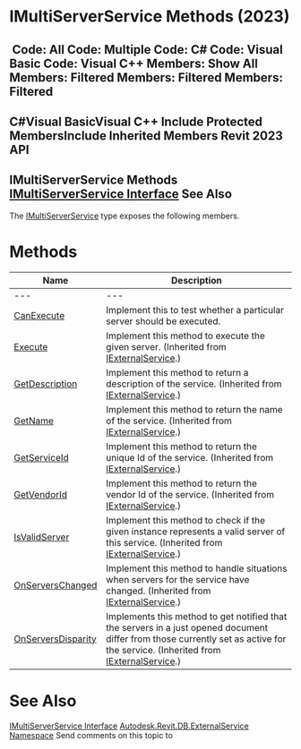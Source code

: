 # IMultiServerService Methods (2023)

﻿
 Code: All Code: Multiple Code: C# Code: Visual Basic Code: Visual C++  Members: Show All Members: Filtered Members: Filtered Members: Filtered   
---  
C#Visual BasicVisual C++
Include Protected MembersInclude Inherited Members
Revit 2023 API  
---  
IMultiServerService Methods  
[IMultiServerService Interface](9704c8c0-2095-37e7-f17c-56d27ff44ed6.md "IMultiServerService Interface") See Also  
---  
The [IMultiServerService](9704c8c0-2095-37e7-f17c-56d27ff44ed6.md "IMultiServerService Interface") type exposes the following members.
# Methods
| Name | Description |
| --- | --- |
| --- | --- | --- |
| [CanExecute](53edc57b-dea4-09a4-1c80-457bb60a4b02.md "CanExecute Method") | Implement this to test whether a particular server should be executed. |
| [Execute](c70a5092-dccf-6896-1ec0-15f749e84a58.md "Execute Method") | Implement this method to execute the given server.  (Inherited from [IExternalService](37fe86a0-0668-5908-9966-dfac0e0c1fe3.md "IExternalService Interface").) |
| [GetDescription](16d666df-8d5f-74c7-4761-8b8bbeae4397.md "GetDescription Method") | Implement this method to return a description of the service.  (Inherited from [IExternalService](37fe86a0-0668-5908-9966-dfac0e0c1fe3.md "IExternalService Interface").) |
| [GetName](216416ae-c0dc-53f2-f961-d03567fc44fe.md "GetName Method") | Implement this method to return the name of the service.  (Inherited from [IExternalService](37fe86a0-0668-5908-9966-dfac0e0c1fe3.md "IExternalService Interface").) |
| [GetServiceId](1923a4d7-cf6e-ac24-570f-d48291777f57.md "GetServiceId Method") | Implement this method to return the unique Id of the service.  (Inherited from [IExternalService](37fe86a0-0668-5908-9966-dfac0e0c1fe3.md "IExternalService Interface").) |
| [GetVendorId](34dcde1f-75b9-bfd4-e504-59fca440cf63.md "GetVendorId Method") | Implement this method to return the vendor Id of the service.  (Inherited from [IExternalService](37fe86a0-0668-5908-9966-dfac0e0c1fe3.md "IExternalService Interface").) |
| [IsValidServer](67f80199-6dad-2d0c-118c-85e83afed78a.md "IsValidServer Method") | Implement this method to check if the given instance represents a valid server of this service.  (Inherited from [IExternalService](37fe86a0-0668-5908-9966-dfac0e0c1fe3.md "IExternalService Interface").) |
| [OnServersChanged](792efefb-aa2e-d934-2a68-3a9199d5c96d.md "OnServersChanged Method") | Implement this method to handle situations when servers for the service have changed.  (Inherited from [IExternalService](37fe86a0-0668-5908-9966-dfac0e0c1fe3.md "IExternalService Interface").) |
| [OnServersDisparity](6d47d262-499e-75b8-4b8e-40bb0234241f.md "OnServersDisparity Method") | Implements this method to get notified that the servers in a just opened document differ from those currently set as active for the service.  (Inherited from [IExternalService](37fe86a0-0668-5908-9966-dfac0e0c1fe3.md "IExternalService Interface").) |

# See Also
[IMultiServerService Interface](9704c8c0-2095-37e7-f17c-56d27ff44ed6.md "IMultiServerService Interface")
[Autodesk.Revit.DB.ExternalService Namespace](a88f2d1d-c02f-a901-9543-44e4b5dd5fc9.md "Autodesk.Revit.DB.ExternalService Namespace")
Send comments on this topic to 
